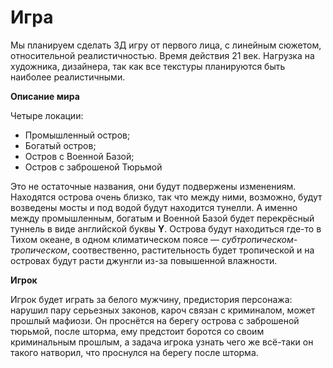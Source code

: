 # Игра
Мы планируем сделать 3Д игру от первого лица, с линейным сюжетом, относительной реалистичностью. Время действия 21 век. Нагрузка на художника, дизайнера, так как все текстуры планируются быть наиболее реалистичными.


**Описание мира**

Четыре локации:
* Промышленный остров;
* Богатый остров;
* Остров с Военной Базой;
* Остров с заброшеной Тюрьмой


Это не остаточные названия, они будут подвержены изменениям. Находятся острова очень близко, так что между ними, возможно, будут возведены мосты и под водой будут находится тунелли. А именно между промышленным, богатым и Военной Базой будет перекрёсный туннель в виде английской буквы **Y**.
Острова будут находиться где-то в Тихом океане, в одном климатическом поясе — *субтропическом-тропическом*, соотвественно, растительность будет тропической и на островах будут расти джунгли из-за повышенной влажности.

**Игрок**


Игрок будет играть за белого мужчину, предистория персонажа: нарушил пару серьезных законов, кароч связан с криминалом, может прошлый мафиози.
Он проснётся на берегу острова с заброшеной тюрьмой, после шторма, ему предстоит боротся со своим криминальным прошлым, а задача игрока узнать чего же всё-таки он такого натворил, что проснулся на берегу после шторма.
